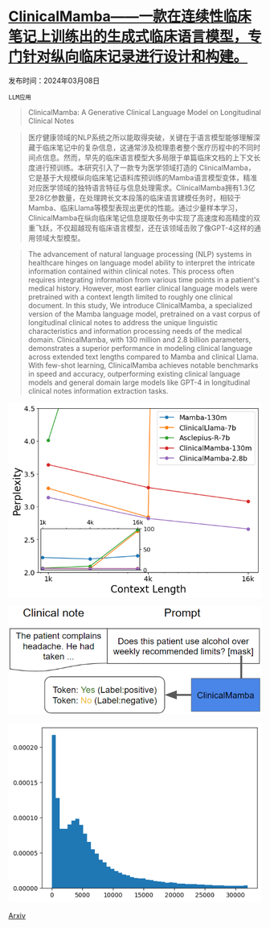 # [ClinicalMamba——一款在连续性临床笔记上训练出的生成式临床语言模型，专门针对纵向临床记录进行设计和构建。](https://arxiv.org/abs/2403.05795)

发布时间：2024年03月08日

`LLM应用`

> ClinicalMamba: A Generative Clinical Language Model on Longitudinal Clinical Notes

> 医疗健康领域的NLP系统之所以能取得突破，关键在于语言模型能够理解深藏于临床笔记中的复杂信息，这通常涉及梳理患者整个医疗历程中的不同时间点信息。然而，早先的临床语言模型大多局限于单篇临床文档的上下文长度进行预训练。本研究引入了一款专为医学领域打造的 ClinicalMamba，它是基于大规模纵向临床笔记语料库预训练的Mamba语言模型变体，精准对应医学领域的独特语言特征与信息处理需求。ClinicalMamba拥有1.3亿至28亿参数量，在处理跨长文本段落的临床语言建模任务时，相较于Mamba、临床Llama等模型表现出更优的性能。通过少量样本学习，ClinicalMamba在纵向临床笔记信息提取任务中实现了高速度和高精度的双重飞跃，不仅超越现有临床语言模型，还在该领域击败了像GPT-4这样的通用领域大型模型。

> The advancement of natural language processing (NLP) systems in healthcare hinges on language model ability to interpret the intricate information contained within clinical notes. This process often requires integrating information from various time points in a patient's medical history. However, most earlier clinical language models were pretrained with a context length limited to roughly one clinical document. In this study, We introduce ClinicalMamba, a specialized version of the Mamba language model, pretrained on a vast corpus of longitudinal clinical notes to address the unique linguistic characteristics and information processing needs of the medical domain. ClinicalMamba, with 130 million and 2.8 billion parameters, demonstrates a superior performance in modeling clinical language across extended text lengths compared to Mamba and clinical Llama. With few-shot learning, ClinicalMamba achieves notable benchmarks in speed and accuracy, outperforming existing clinical language models and general domain large models like GPT-4 in longitudinal clinical notes information extraction tasks.

![ClinicalMamba——一款在连续性临床笔记上训练出的生成式临床语言模型，专门针对纵向临床记录进行设计和构建。](../../../paper_images/2403.05795/perp.png)

![ClinicalMamba——一款在连续性临床笔记上训练出的生成式临床语言模型，专门针对纵向临床记录进行设计和构建。](../../../paper_images/2403.05795/prompt.png)

![ClinicalMamba——一款在连续性临床笔记上训练出的生成式临床语言模型，专门针对纵向临床记录进行设计和构建。](../../../paper_images/2403.05795/lendist.png)

[Arxiv](https://arxiv.org/abs/2403.05795)